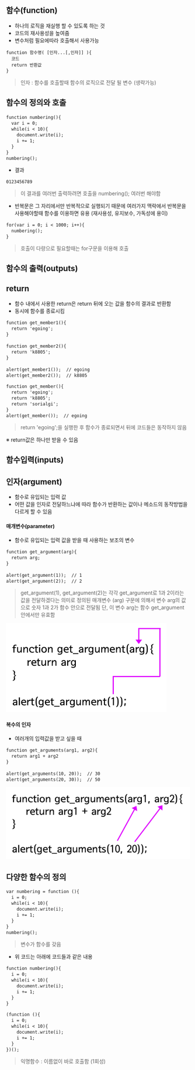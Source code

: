 ## 함수(function)
- 하나의 로직을 재실행 할 수 있도록 하는 것
- 코드의 재사용성을 높여줌
- 변수처럼 필요에따라 호출해서 사용가능
```
function 함수명( [인자...[,인자]] ){
  코드
  return 반환값
}
```
> 인자 : 함수를 호출할때 함수의 로직으로 전달 될 변수 (생략가능)

## 함수의 정의와 호출
```
function numbering(){
  var i = 0;
  while(i < 10){
    document.write(i);
    i += 1;
  }   
}
numbering();
```
- 결과
```
0123456789
```
> 이 결과를 여러번 출력하려면 호출을 numbering(); 여러번 해야함
- 반복문은 그 자리에서만 반복적으로 실행되기 때문에 여러가지 맥락에서 반복문을 사용해야할때 함수를 이용하면 유용 (재사용성, 유지보수, 가독성에 용이)
```
for(var i = 0; i < 1000; i++){
  numbering();
}
```
> 호출이 다량으로 필요할때는 for구문을 이용해 호출


## 함수의 출력(outputs)
## return
- 함수 내에서 사용한 return은 return 뒤에 오는 값을 함수의 결과로 반환함
- 동시에 함수를 종료시킴
```
function get_member1(){
  return 'egoing';
}
 
function get_member2(){
  return 'k8805';
}
 
alert(get_member1());  // egoing
alert(get_member2());  // k8805
```
```
function get_member(){
  return 'egoing';
  return 'k8805';
  return 'sorialgi';
}
alert(get_member());  // egoing
```
> return 'egoing';을 실행한 후 함수가 종료되면서 뒤에 코드들은 동작하지 않음

※ return값은 하나만 받을 수 있음

## 함수입력(inputs)
## 인자(argument)
- 함수로 유입되는 입력 값
- 어떤 값을 인자로 전달하느냐에 따라 함수가 반환하는 값이나 메소드의 동작방법을 다르게 할 수 있음
#### 매개변수(parameter)
- 함수로 유입되는 입력 값을 받을 때 사용하는 보조의 변수
```
function get_argument(arg){
  return arg;
}
 
alert(get_argument(1));  // 1
alert(get_argument(2));  // 2
```
> get_argument(1), get_argument(2)는 각각 get_argument로 1과 2이라는 값을 전달하겠다는 의미로 정의된 매개변수 (arg) 구문에 의해서 변수 arg의 값으로 숫자 1과 2가 함수 안으로 전달됨 단, 이 변수 arg는 함수 get_argument 안에서만 유효함
<link rel="stylesheet" type="text/css" href="css/style.css" rel="stylesheet" />

![인자01](images/js01.gif)


#### 복수의 인자
- 여러개의 입력값을 받고 싶을 때
```
function get_arguments(arg1, arg2){
  return arg1 + arg2
}
 
alert(get_arguments(10, 20));  // 30
alert(get_arguments(20, 30));  // 50
```

![인자02](images/js02.gif)


## 다양한 함수의 정의
```
var numbering = function (){
  i = 0;
  while(i < 10){
    document.write(i);
    i += 1;
  }   
}
numbering();
```
> 변수가 함수를 갖음

- 위 코드는 아래에 코드들과 같은 내용
```
function numbering(){
  i = 0;
  while(i < 10){
    document.write(i);
    i += 1;
  }
}
```
```
(function (){
  i = 0;
  while(i < 10){
    document.write(i);
    i += 1;
  }
})();
```
> 익명함수 : 이름없이 바로 호출함 (1회성)
